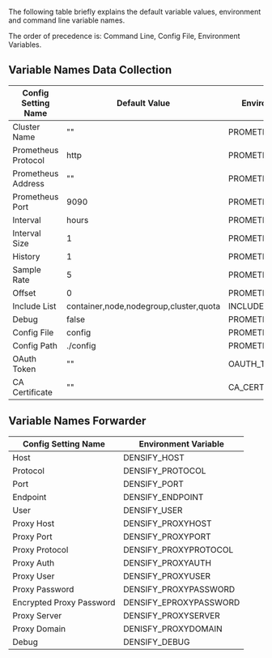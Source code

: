 The following table briefly explains the default variable values, environment and command line variable names.

The order of precedence is: Command Line, Config File, Environment Variables. 

## Variable Names Data Collection
| Config Setting Name | Default Value | Environment Variables | Config.Properties | Command Line |
|--------|-------|-------|-------|-------|
| Cluster Name | "" | PROMETHEUS_CLUSTER | cluster_name | clusterName | 
| Prometheus Protocol | http | PROMETHEUS_PROTOCOL | protocol | protocol |
| Prometheus Address | "" | PROMETHEUS_ADDRESS | prometheus_address | address | 
| Prometheus Port | 9090 | PROMETHEUS_PORT | prometheus_port | port |
| Interval | hours | PROMETHEUS_INTERVAL | interval | interval |
| Interval Size | 1 | PROMETHEUS_INTERVALSIZE | interval_size | intervalSize |
| History | 1 | PROMETHEUS_HISTORY | history | history | 
| Sample Rate | 5 | PROMETHEUS_SAMPLERATE | sample_rate | sampleRate |
| Offset | 0 | PROMETHEUS_OFFSET | offset | offset | 
| Include List | container,node,nodegroup,cluster,quota | INCLUDE_LIST | include_list | includeList |
| Debug | false | PROMETHEUS_DEBUG | debug | debug |
| Config File | config | PROMETHEUS_CONFIGFILE | N/A | file |
| Config Path | ./config | PROMETHEUS_CONFIGPATH | N/A | path |
| OAuth Token | "" | OAUTH_TOKEN | prometheus_oauth_token | oAuthToken |
| CA Certificate| "" | CA_CERT | ca_certificate | caCert |

## Variable Names Forwarder
| Config Setting Name  | Environment Variable | 
|--------|-------|
| Host | DENSIFY_HOST |
| Protocol | DENSIFY_PROTOCOL |
| Port | DENSIFY_PORT |
| Endpoint | DENSIFY_ENDPOINT |
| User | DENSIFY_USER |
| Proxy Host | DENSIFY_PROXYHOST | 
| Proxy Port | DENSIFY_PROXYPORT |
| Proxy Protocol | DENSIFY_PROXYPROTOCOL | 
| Proxy Auth | DENSIFY_PROXYAUTH |
| Proxy User | DENSIFY_PROXYUSER |
| Proxy Password | DENSIFY_PROXYPASSWORD | 
| Encrypted Proxy Password | DENSIFY_EPROXYPASSWORD | 
| Proxy Server | DENSIFY_PROXYSERVER |
| Proxy Domain | DENISFY_PROXYDOMAIN | 
| Debug | DENSIFY_DEBUG | 
